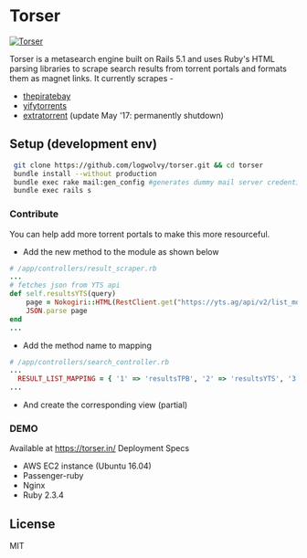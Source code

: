 # Torser

[![Torser](https://s3.amazonaws.com/aws-website-resume-amulaya-kh8y5/torser_logo.png)](https://torser.in)

Torser is a metasearch engine built on Rails 5.1 and uses Ruby's HTML parsing libraries to scrape search results from torrent portals and formats them as magnet links. It currently scrapes -

  - [thepiratebay](https://thepiratebay.org)
  - [yifytorrents](https://yts.ag)
  - [extratorrent](https://extratorrent.cc) (update May '17: permanently shutdown)

## Setup (development env)
 ```sh
  git clone https://github.com/logwolvy/torser.git && cd torser
  bundle install --without production
  bundle exec rake mail:gen_config #generates dummy mail server credentials
  bundle exec rails s      
 ```
### Contribute

You can help add more torrent portals to make this more resourceful.  

* Add the new method to the module as shown below
```ruby
# /app/controllers/result_scraper.rb
...
# fetches json from YTS api
def self.resultsYTS(query)
    page = Nokogiri::HTML(RestClient.get("https://yts.ag/api/v2/list_movies.json?query_term=#{query}&limit=50").body) 
  	JSON.parse page
end
...
```
* Add the method name to mapping
```ruby
# /app/controllers/search_controller.rb
...
  RESULT_LIST_MAPPING = { '1' => 'resultsTPB', '2' => 'resultsYTS', '3' => 'resultsXTOR' }.freeze
...  
```
* And create the corresponding view (partial)

### DEMO

Available at https://torser.in/
Deployment Specs  
* AWS EC2 instance (Ubuntu 16.04)
* Passenger-ruby
* Nginx
* Ruby 2.3.4
 

License
------

MIT

